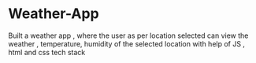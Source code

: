 # Weather-App
Built a weather app , where the user as per location selected can view the weather , temperature, humidity of the selected location with help of JS , html and css tech stack
